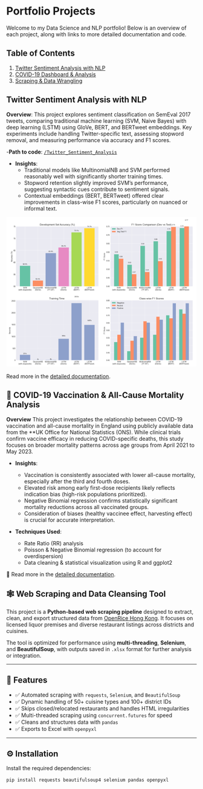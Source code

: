 # Portfolio Projects

Welcome to my Data Science and NLP portfolio! Below is an overview of each project, along with links to more detailed documentation and code.

## Table of Contents
1. [Twitter Sentiment Analysis with NLP](#twitter-sentiment-analysis-with-nlp)
2. [COVID-19 Dashboard & Analysis](#covid-19-dashboard--analysis)
3. [Scraping & Data Wrangling](#scraping--data-wrangling)

## Twitter Sentiment Analysis with NLP
**Overview**:
This project explores sentiment classification on SemEval 2017 tweets, comparing traditional machine learning (SVM, Naive Bayes) with deep learning (LSTM) using GloVe, BERT, and BERTweet embeddings. Key experiments include handling Twitter-specific text, assessing stopword removal, and measuring performance via accuracy and F1 scores.

-**Path to code**: [`/Twitter_Sentiment_Analysis`](./Twitter_Sentiment_Analysis/Twitter%20Sentiment%20Analysis%20with%20Natural%20Language%20Processing.ipynb)

- **Insights**:
  - Traditional models like MultinomialNB and SVM performed reasonably well with significantly shorter training times.
  - Stopword retention slightly improved SVM’s performance, suggesting syntactic cues contribute to sentiment signals.
  - Contextual embeddings (BERT, BERTweet) offered clear improvements in class-wise F1 scores, particularly on nuanced or informal text.

![Model Performance Comparison](./Twitter_Sentiment_Analysis/model_comparison_summary.png)

Read more in the [detailed documentation](./Twitter_Sentiment_Analysis/README.md).

## 🏥 COVID-19 Vaccination & All-Cause Mortality Analysis
**Overview**
This project investigates the relationship between COVID-19 vaccination and all-cause mortality in England using publicly available data from the **UK Office for National Statistics (ONS). While clinical trials confirm vaccine efficacy in reducing COVID-specific deaths, this study focuses on broader mortality patterns across age groups from April 2021 to May 2023.

- **Insights**:
  - Vaccination is consistently associated with lower all-cause mortality, especially after the third and fourth doses.
  - Elevated risk among early first-dose recipients likely reflects indication bias (high-risk populations prioritized).
  - Negative Binomial regression confirms statistically significant mortality reductions across all vaccinated groups.
  - Consideration of biases (healthy vaccinee effect, harvesting effect) is crucial for accurate interpretation.

- **Techniques Used**:
  - Rate Ratio (RR) analysis
  - Poisson & Negative Binomial regression (to account for overdispersion)
  - Data cleaning & statistical visualization using R and ggplot2

📄 Read more in the [detailed documentation](./Real-World_COVID19_Analysis/README.md).

## 🕸️ Web Scraping and Data Cleansing Tool

This project is a **Python-based web scraping pipeline** designed to extract, clean, and export structured data from [OpenRice Hong Kong](https://www.openrice.com/zh/hongkong/home). It focuses on licensed liquor premises and diverse restaurant listings across districts and cuisines.

The tool is optimized for performance using **multi-threading**, **Selenium**, and **BeautifulSoup**, with outputs saved in `.xlsx` format for further analysis or integration.

---

## 📌 Features

- ✅ Automated scraping with `requests`, `Selenium`, and `BeautifulSoup`
- ✅ Dynamic handling of 50+ cuisine types and 100+ district IDs
- ✅ Skips closed/relocated restaurants and handles HTML irregularities
- ✅ Multi-threaded scraping using `concurrent.futures` for speed
- ✅ Cleans and structures data with `pandas`
- ✅ Exports to Excel with `openpyxl`

---

## ⚙️ Installation

Install the required dependencies:

```bash
pip install requests beautifulsoup4 selenium pandas openpyxl
